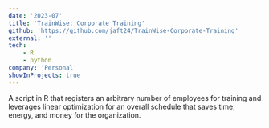 ```yaml
---
date: '2023-07'
title: 'TrainWise: Corporate Training'
github: 'https://github.com/jaft24/TrainWise-Corporate-Training'
external: ''
tech:
    - R
    - python
company: 'Personal'
showInProjects: true
---
```

A script in R that registers an arbitrary number of employees for training and leverages linear optimization for an
overall schedule that saves time, energy, and money for the organization.

